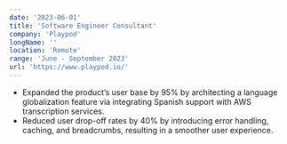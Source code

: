 ```yaml
---
date: '2023-06-01'
title: 'Software Engineer Consultant'
company: 'Playpod'
longName: ''
location: 'Remote'
range: 'June - September 2023'
url: 'https://www.playpod.io/'
---
```


- Expanded the product’s user base by 95% by architecting a language globalization feature via integrating Spanish support with AWS transcription services.
- Reduced user drop-off rates by 40% by introducing error handling, caching, and breadcrumbs, resulting in a smoother user experience.
